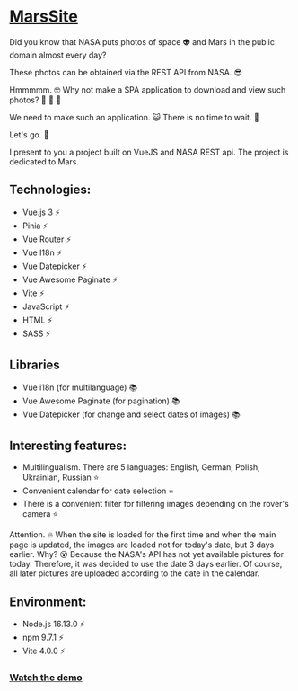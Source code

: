 # [MarsSite](https://billizane.github.io/vue-awesome-paginate) #

Did you know that NASA puts photos of space :alien: and Mars in the public domain almost every day?

These photos can be obtained via the REST API from NASA. :sunglasses:

Hmmmmm. :nerd_face: Why not make a SPA application to download and view such photos? :thinking: :thinking: :thinking:

We need to make such an application. :smiley_cat: There is no time to wait. :cowboy_hat_face:

Let's go. :rocket:


I present to you a project built on VueJS and NASA REST api. The project is dedicated to Mars.

## Technologies: ##

* Vue.js 3 :zap:
* Pinia :zap:
* Vue Router :zap:
* Vue I18n :zap:
* Vue Datepicker :zap:
* Vue Awesome Paginate :zap:
* Vite :zap:
* JavaScript :zap:
* HTML :zap:
* SASS :zap:

## Libraries ##

* Vue i18n (for multilanguage) :books:
* Vue Awesome Paginate (for pagination) :books:
* Vue Datepicker (for change and select dates of images) :books:

## Interesting features: ##

* Multilingualism. There are 5 languages: English, German, Polish, Ukrainian, Russian :star:
* Convenient calendar for date selection :star:
* There is a convenient filter for filtering images depending on the rover's camera :star:

Attention. :fire: When the site is loaded for the first time and when the main page is updated, the images are loaded not for today's date, but 3 days earlier. Why? :open_mouth: Because the NASA's API has not yet available pictures for today. Therefore, it was decided to use the date 3 days earlier. Of course, all later pictures are uploaded according to the date in the calendar.

## Environment: ##
* Node.js 16.13.0 :zap:
* npm 9.7.1 :zap:
* Vite 4.0.0 :zap:

### [Watch the demo](https://billizane.github.io/vue_mars_site) ###
